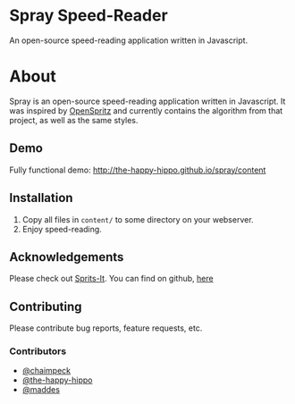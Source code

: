 Spray Speed-Reader
=====

An open-source speed-reading application written in Javascript.

# About

Spray is an open-source speed-reading application written in Javascript. It was inspired by [OpenSpritz](https://raw.github.com/Miserlou/OpenSpritz/) and currently contains the algorithm from that project, as well as the same styles.

## Demo

Fully functional demo: http://the-happy-hippo.github.io/spray/content

## Installation

1. Copy all files in `content/` to some directory on your webserver.
2. Enjoy speed-reading.

## Acknowledgements

Please check out [Sprits-It](http://the-happy-hippo.github.io/sprits-it/). You can find on github, [here](https://github.com/the-happy-hippo/sprits-it)

## Contributing

Please contribute bug reports, feature requests, etc.

### Contributors

* [@chaimpeck](https://github.com/chaimpeck)
* [@the-happy-hippo](https://github.com/the-happy-hippo)
* [@maddes](https://github.com/maddes)

